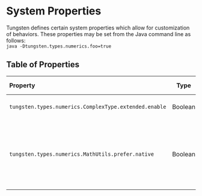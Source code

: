 # System Properties


Tungsten defines certain system properties which allow for
customization of behaviors.  These properties may be set from
the Java command line as follows:  
`java -Dtungsten.types.numerics.foo=true`

## Table of Properties
| Property                                              | Type    | Default Value | Explanation                                                                                                                                        |
|:------------------------------------------------------|---------|---------------|----------------------------------------------------------------------------------------------------------------------------------------------------|
| `tungsten.types.numerics.ComplexType.extended.enable` | Boolean | false         | If set to true, enables extended complex numbers.                                                                                                  |
| `tungsten.types.numerics.MathUtils.prefer.native`     | Boolean | true          | If set to true, uses Java's inbuilt methods for computing some functions (e.g., `BigDecimal.pow()`), which are typically faster but less accurate. |

